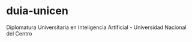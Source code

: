 # duia-unicen
Diplomatura Universitaria en Inteligencia Artificial - Universidad Nacional del Centro
